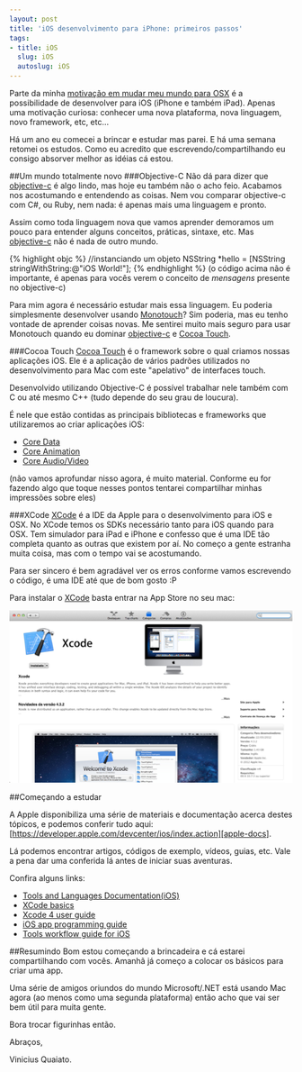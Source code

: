 ```yaml
---
layout: post
title: 'iOS desenvolvimento para iPhone: primeiros passos'
tags:
- title: iOS
  slug: iOS
  autoslug: iOS
---
```

Parte da minha [motivação em mudar meu mundo para OSX][nao-troquei] é a possibilidade de desenvolver para iOS (iPhone e também iPad). Apenas uma motivação curiosa: conhecer uma nova plataforma, nova linguagem, novo framework, etc, etc…

Há um ano eu comecei a brincar e estudar mas parei. E há uma semana retomei os estudos. Como eu acredito que escrevendo/compartilhando eu consigo absorver melhor as idéias cá estou.

##Um mundo totalmente novo
###Objective-C
Não dá para dizer que [objective-c][objc] é algo lindo, mas hoje eu também não o acho feio. Acabamos nos acostumando e entendendo as coisas. Nem vou comparar objective-c com C#, ou Ruby, nem nada: é apenas mais uma linguagem e pronto.

Assim como toda linguagem nova que vamos aprender demoramos um pouco para entender alguns conceitos, práticas, sintaxe, etc. Mas [objective-c][objc] não é nada de outro mundo.

{% highlight objc %}
//instanciando um objeto
NSString *hello = [NSString stringWithString:@"iOS World!"];
{% endhighlight %}
(o código acima não é importante, é apenas para vocês verem o conceito de *mensagens*  presente no objective-c)

Para mim agora é necessário estudar mais essa linguagem. Eu poderia simplesmente desenvolver usando [Monotouch][monotouch]? Sim poderia, mas eu tenho vontade de aprender coisas novas. Me sentirei muito mais seguro para usar Monotouch quando eu dominar [objective-c][objc] e [Cocoa Touch][cocoa].

###Cocoa Touch
[Cocoa Touch][cocoa] é o framework sobre o qual criamos nossas aplicações iOS. Ele é a aplicação de vários padrões utilizados no desenvolvimento para Mac com este "apelativo" de interfaces touch.

Desenvolvido utilizando Objective-C é possível trabalhar nele também com C ou até mesmo C++ (tudo depende do seu grau de loucura).

É nele que estão contidas as principais bibliotecas e frameworks que utilizaremos ao criar aplicações iOS:

+ [Core Data][core-data]
+ [Core Animation][core-animation]
+ [Core Audio/Video][core-video]

(não vamos aprofundar nisso agora, é muito material. Conforme eu for fazendo algo que toque nesses pontos tentarei compartilhar minhas impressões sobre eles)

###XCode
[XCode][xcode] é a IDE da Apple para o desenvolvimento para iOS e OSX. No XCode temos os SDKs necessário tanto para iOS quando para OSX.
Tem simulador para iPad e iPhone e confesso que é uma IDE tão completa quanto as outras que existem por aí. No começo a gente estranha muita coisa, mas com o tempo vai se acostumando.

Para ser sincero é bem agradável ver os erros conforme vamos escrevendo o código, é uma IDE até que de bom gosto :P

Para instalar o [XCode][xcode] basta entrar na App Store no seu mac:

<img src="images_posts/xcode-appstore.png" class="post_img" />

##Começando a estudar

A Apple disponibiliza uma série de materiais e documentação acerca destes tópicos, e podemos conferir tudo aqui: [https://developer.apple.com/devcenter/ios/index.action][apple-docs].

Lá podemos encontrar artigos, códigos de exemplo, vídeos, guias, etc. Vale a pena dar uma conferida lá antes de iniciar suas aventuras.

Confira alguns links:

+ [Tools and Languages Documentation(iOS)][lang-docs]
+ [XCode basics][xcode-basics]
+ [Xcode 4 user guide][xcode-user-guide]
+ [iOS app programming guide][ios-guide]
+ [Tools workflow guide for iOS][workflow]

##Resumindo
Bom estou começando a brincadeira e cá estarei compartilhando com vocês. Amanhã já começo a colocar os básicos para criar uma app.

Uma série de amigos oriundos do mundo Microsoft/.NET está usando Mac agora (ao menos como uma segunda plataforma) então acho que vai ser bem útil para muita gente.

Bora trocar figurinhas então.

Abraços,

Vinicius Quaiato.

[nao-troquei]:http://viniciusquaiato.com/blog/por-que-nao-troquei-o-net-pelo-ruby/
[objc]:http://developer.apple.com/library/mac/#documentation/Cocoa/Conceptual/ObjectiveC/Introduction/introObjectiveC.html
[monotouch]:http://xamarin.com/monotouch
[cocoa]:https://developer.apple.com/technologies/ios/cocoa-touch.html
[xcode]:https://developer.apple.com/xcode/
[core-animation]:https://developer.apple.com/technologies/ios/graphics-and-animation.html
[core-data]:https://developer.apple.com/technologies/ios/data-management.html
[core-video]:https://developer.apple.com/technologies/ios/audio-and-video.html
[apple-docs]:https://developer.apple.com/devcenter/ios/index.action
[lang-docs]:https://developer.apple.com/library/ios/navigation/index.html#section=Topics&topic=Tools%20%26amp%3B%20Languages
[xcode-basics]:https://developer.apple.com/library/mac/#recipes/xcode_help-general/
[xcode-user-guide]:https://developer.apple.com/library/ios/#documentation/ToolsLanguages/Conceptual/Xcode4UserGuide/Introduction/Introduction.html
[ios-guide]:https://developer.apple.com/library/ios/#documentation/iPhone/Conceptual/iPhoneOSProgrammingGuide/Introduction/Introduction.html
[workflow]:https://developer.apple.com/library/ios/#documentation/Xcode/Conceptual/ios_development_workflow/00-About_the_iOS_Application_Development_Workflow/introduction.html
